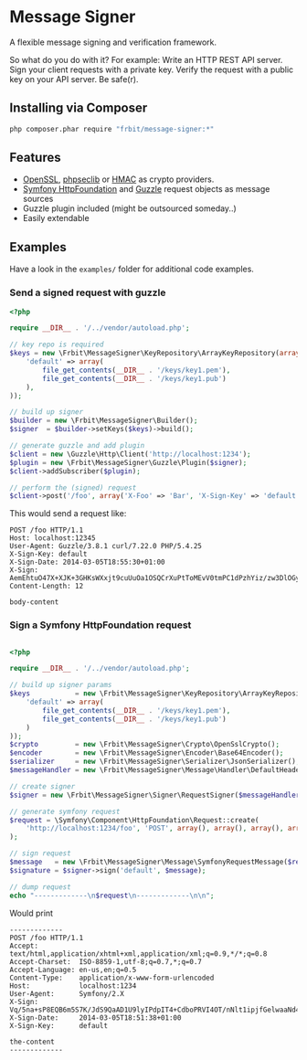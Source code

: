 # Message Signer

A flexible message signing and verification framework.

So what do you do with it? For example: Write an HTTP REST API server. Sign your client requests with a private key. Verify the request with a public key on your API server. Be safe(r).

## Installing via Composer

``` bash
php composer.phar require "frbit/message-signer:*"
```

## Features

* [OpenSSL](http://php.net/manual/en/book.openssl.php), [phpseclib](http://phpseclib.sourceforge.net/) or [HMAC](http://php.net/manual/en/function.hash-hmac.php) as crypto providers.
* [Symfony HttpFoundation](http://symfony.com/doc/current/components/http_foundation) and [Guzzle](http://guzzle.readthedocs.org/) request objects as message sources
* Guzzle plugin included (might be outsourced someday..)
* Easily extendable

## Examples

Have a look in the `examples/` folder for additional code examples.

### Send a signed request with guzzle

``` php
<?php

require __DIR__ . '/../vendor/autoload.php';

// key repo is required
$keys = new \Frbit\MessageSigner\KeyRepository\ArrayKeyRepository(array(
    'default' => array(
        file_get_contents(__DIR__ . '/keys/key1.pem'),
        file_get_contents(__DIR__ . '/keys/key1.pub')
    ),
));

// build up signer
$builder = new \Frbit\MessageSigner\Builder();
$signer  = $builder->setKeys($keys)->build();

// generate guzzle and add plugin
$client = new \Guzzle\Http\Client('http://localhost:1234');
$plugin = new \Frbit\MessageSigner\Guzzle\Plugin($signer);
$client->addSubscriber($plugin);

// perform the (signed) request
$client->post('/foo', array('X-Foo' => 'Bar', 'X-Sign-Key' => 'default'), 'body-content')->send();
```

This would send a request like:

```
POST /foo HTTP/1.1
Host: localhost:12345
User-Agent: Guzzle/3.8.1 curl/7.22.0 PHP/5.4.25
X-Sign-Key: default
X-Sign-Date: 2014-03-05T18:55:30+01:00
X-Sign: AemEhtuO47X+XJK+3GHKsWXxjt9cuUuOa1OSQCrXuPtToMEvV0tmPC1dPzhYiz/zw3DlOGy69p34MvKFJRyImWoKxkVD7JVHNf5Vq4N1PsZv/JFsyaKgy8uc9WRLZWgRLxNDR8DPQ8IMU7560HHx2WhpFSrFazpiU23MHF5s+QA=
Content-Length: 12

body-content
```

### Sign a Symfony HttpFoundation request

``` php

<?php

require __DIR__ . '/../vendor/autoload.php';

// build up signer params
$keys           = new \Frbit\MessageSigner\KeyRepository\ArrayKeyRepository(array(
    'default' => array(
        file_get_contents(__DIR__ . '/keys/key1.pem'),
        file_get_contents(__DIR__ . '/keys/key1.pub')
    )
));
$crypto         = new \Frbit\MessageSigner\Crypto\OpenSslCrypto();
$encoder        = new \Frbit\MessageSigner\Encoder\Base64Encoder();
$serializer     = new \Frbit\MessageSigner\Serializer\JsonSerializer();
$messageHandler = new \Frbit\MessageSigner\Message\Handler\DefaultHeaderHandler();

// create signer
$signer = new \Frbit\MessageSigner\Signer\RequestSigner($messageHandler, $encoder, $serializer, $crypto, $keys);

// generate symfony request
$request = \Symfony\Component\HttpFoundation\Request::create(
    'http://localhost:1234/foo', 'POST', array(), array(), array(), array(), 'the-content'
);

// sign request
$message   = new \Frbit\MessageSigner\Message\SymfonyRequestMessage($request);
$signature = $signer->sign('default', $message);

// dump request
echo "-------------\n$request\n-------------\n\n";

```

Would print

```
-------------
POST /foo HTTP/1.1
Accept:          text/html,application/xhtml+xml,application/xml;q=0.9,*/*;q=0.8
Accept-Charset:  ISO-8859-1,utf-8;q=0.7,*;q=0.7
Accept-Language: en-us,en;q=0.5
Content-Type:    application/x-www-form-urlencoded
Host:            localhost:1234
User-Agent:      Symfony/2.X
X-Sign:          Vq/5na+sP8EQB6m5S7K/JdS9QaAD1U9lyIPdpIT4+CdboPRVI4OT/nNlt1ipjfGelwaaNd48em21F/zVr8il9IxZMQxzP4a9//Z8xQR1Ecf88Abk94MsAfwok7t6PwyBMqckSbzAUa8QjRQm0d/4su2WQ/4yekCcxRMrYKdguro=
X-Sign-Date:     2014-03-05T18:51:38+01:00
X-Sign-Key:      default

the-content
-------------
```